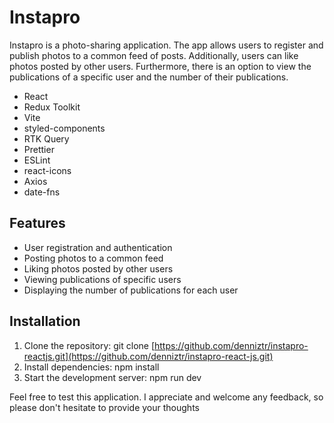 <h1>Instapro</h1>

<p>Instapro is a photo-sharing application. The app allows users to register and publish photos to a common feed of posts. Additionally, users can like photos posted by other users. Furthermore, there is an option to view the publications of a specific user and the number of their publications.</p>

- React
- Redux Toolkit
- Vite
- styled-components
- RTK Query
- Prettier
- ESLint
- react-icons
- Axios
- date-fns

## Features

- User registration and authentication
- Posting photos to a common feed
- Liking photos posted by other users
- Viewing publications of specific users
- Displaying the number of publications for each user

## Installation

1. Clone the repository: git clone [https://github.com/denniztr/instapro-reactjs.git](https://github.com/denniztr/instapro-react-js.git)
2. Install dependencies: npm install
3. Start the development server: npm run dev


Feel free to test this application. I appreciate and welcome any feedback, so please don't hesitate to provide your thoughts